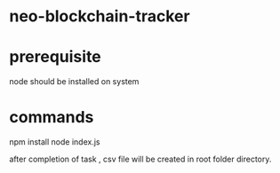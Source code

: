 # neo-blockchain-tracker
# prerequisite 
 node should be installed on system
  
# commands 
npm install
node index.js

after completion of task , csv file will be created in root folder directory.
